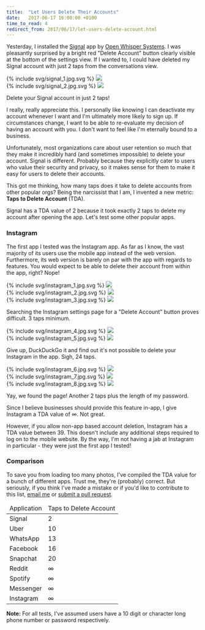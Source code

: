 ```yaml
---
title:  "Let Users Delete Their Accounts"
date:   2017-06-17 16:00:00 +0100
time_to_read: 4
redirect_from: 2017/06/17/let-users-delete-account.html
---
```


Yesterday, I installed the [Signal](https://itunes.apple.com/app/id874139669) app by [Open Whisper Systems](https://whispersystems.org/). I was pleasantly surprised by a bright red "Delete Account" button clearly visible at the bottom of the settings view. If I wanted to, I could have deleted my Signal account with just 2 taps from the conversations view.

<div class="small-image-container">
    <div class="small-image img-container">
        {% include svg/signal_1.jpg.svg %}
        <img src="/assets/imgs/signal_1.jpg" class="overlay-img">
    </div>
    <div class="small-image img-container">
        {% include svg/signal_2.jpg.svg %}
        <img src="/assets/imgs/signal_2.jpg" class="overlay-img">
    </div>
  <div style="clear:both;"></div>
</div>

<p class="image-label">Delete your Signal account in just 2 taps!</p>

I really, really appreciate this. I personally like knowing I can deactivate my account whenever I want and I'm ultimately more likely to sign up. If circumstances change, I want to be able to re-evaluate my decision of having an account with you. I don't want to feel like I'm eternally bound to a business.

Unfortunately, most organizations care about user retention so much that they make it incredibly hard (and sometimes impossible) to delete your account. Signal is different. Probably because they explicitly cater to users who value their security and privacy, so it makes sense for them to make it easy for users to delete their accounts.  

This got me thinking, how many taps does it take to delete accounts from other popular orgs? Being the narcissist that I am, I invented a new metric: **Taps to Delete Account** (TDA).

Signal has a TDA value of 2 because it took exactly 2 taps to delete my account after opening the app. Let's test some other popular apps.

### Instagram ###

The first app I tested was the Instagram app. As far as I know, the vast majority of its users use the mobile app instead of the web version. Furthermore, its web version is barely on par with the app with regards to features. You would expect to be able to delete their account from within the app, right? Nope!

<div class="small-image-container">
    <div class="small-image img-container">
        {% include svg/instagram_1.jpg.svg %}
        <img src="/assets/imgs/instagram_1.jpg" class="overlay-img">
    </div>
    <div class="small-image img-container">
        {% include svg/instagram_2.jpg.svg %}
        <img src="/assets/imgs/instagram_2.jpg" class="overlay-img">
    </div>
    <div class="small-image img-container">
        {% include svg/instagram_3.jpg.svg %}
        <img src="/assets/imgs/instagram_3.jpg" class="overlay-img">
    </div>
  <div style="clear:both;"></div>
</div>

<p class="image-label">Searching the Instagram settings page for a "Delete Account" button proves difficult. 3 taps minimum.</p>

<div class="small-image-container">
    <div class="small-image img-container">
        {% include svg/instagram_4.jpg.svg %}
        <img src="/assets/imgs/instagram_4.jpg" class="overlay-img">
    </div>
    <div class="small-image img-container">
        {% include svg/instagram_5.jpg.svg %}
        <img src="/assets/imgs/instagram_5.jpg" class="overlay-img">
    </div>
  <div style="clear:both;"></div>
</div>

<p class="image-label">Give up, DuckDuckGo it and find out it's not possible to delete your Instagram in the app. Sigh, 24 taps.</p>

<div class="small-image-container">
    <div class="small-image img-container">
        {% include svg/instagram_6.jpg.svg %}
        <img src="/assets/imgs/instagram_6.jpg" class="overlay-img">
    </div>
    <div class="small-image img-container">
        {% include svg/instagram_7.jpg.svg %}
        <img src="/assets/imgs/instagram_7.jpg" class="overlay-img">
    </div>
    <div class="small-image img-container">
        {% include svg/instagram_8.jpg.svg %}
        <img src="/assets/imgs/instagram_8.jpg" class="overlay-img">
    </div>
  <div style="clear:both;"></div>
</div>

<p class="image-label">Yay, we found the page! Another 2 taps plus the length of my password.</p>

Since I believe businesses should provide this feature in-app, I give Instagram a TDA value of ∞. Not great.

However, if you allow non-app based account deletion, Instagram has a TDA value between 39. This doesn't include any additional steps required to log on to the mobile website. By the way, I'm not having a jab at Instagram in particular - they were just the first app I tested!

### Comparison ####

To save you from loading too many photos, I've compiled the TDA value for a bunch of different apps. Trust me, they're (probably) correct. But seriously, if you think I've made a mistake or if you'd like to contribute to this list, <a href="mailto:michael@cypher.codes">email me</a> or [submit a pull request](https://github.com/mikeecb/mikeecb.github.io).

<table>
  <thead>
    <tr><td>Application</td><td>Taps to Delete Account</td></tr>
  </thead>
  <tbody>
    <tr><td>Signal</td><td>2</td></tr>
    <tr><td>Uber</td><td>10</td></tr>
    <tr><td>WhatsApp</td><td>13</td></tr>
    <tr><td>Facebook</td><td>16</td></tr>
    <tr><td>Snapchat</td><td>20</td></tr>
    <tr><td>Reddit</td><td>∞</td></tr>
    <tr><td>Spotify</td><td>∞</td></tr>
    <tr><td>Messenger</td><td>∞</td></tr>
    <tr><td>Instagram</td><td>∞</td></tr>
  </tbody>
</table>


**Note:** For all tests, I've assumed users have a 10 digit or character long phone number or password respectively.
